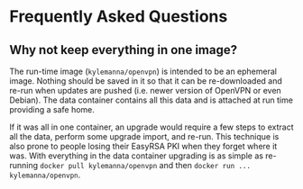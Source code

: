 # Frequently Asked Questions

## Why not keep everything in one image?

The run-time image (`kylemanna/openvpn`) is intended to be an ephemeral image. Nothing should be saved in it so that it can be re-downloaded and re-run when updates are pushed (i.e. newer version of OpenVPN or even Debian). The data container contains all this data and is attached at run time providing a safe home.

If it was all in one container, an upgrade would require a few steps to extract all the data, perform some upgrade import, and re-run. This technique is also prone to people losing their EasyRSA PKI when they forget where it was.  With everything in the data container upgrading is as simple as re-running `docker pull kylemanna/openvpn` and then `docker run ... kylemanna/openvpn`.

